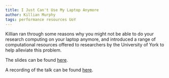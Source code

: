 ```yaml
---
title: I Just Can't Use My Laptop Anymore
author: Killian Murphy
tags: performance resources UoY
---
```


Killian ran through some reasons why you might not be able to do your research computing on your laptop anymore, and introduced a range of computational resources offered to researchers by the University of York to help alleviate this problem.

The slides can be found [here][slides].

A recording of the talk can be found [here][recording].

[slides]: https://researchcodingclub.github.io/slides/2021-03-17-i_just_cant_use_my_laptop_anymore.pdf
[recording]: https://eu-lti.bbcollab.com/recording/a220eb4b37f24e5ea729658408d924d6
